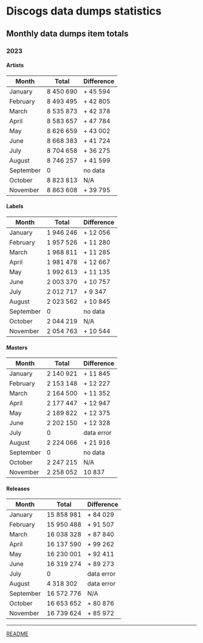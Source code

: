 # Discogs data dumps statistics

## Monthly data dumps item totals

### 2023

#### Artists

| Month     | Total     | Difference |
|-----------|-----------|------------|
| January   | 8 450 690 | + 45 594   |
| February  | 8 493 495 | + 42 805   |
| March     | 8 535 873 | + 42 378   |
| April     | 8 583 657 | + 47 784   |
| May       | 8 626 659 | + 43 002   |
| June      | 8 668 383 | + 41 724   |
| July      | 8 704 658 | + 36 275   |
| August    | 8 746 257 | + 41 599   |
| September |         0 | no data    |
| October   | 8 823 813 | N/A        |
| November  | 8 863 608 | + 39 795   |

#### Labels

| Month     | Total     | Difference |
|-----------|-----------|------------|
| January   | 1 946 246 | + 12 056   |
| February  | 1 957 526 | + 11 280   |
| March     | 1 968 811 | + 11 285   |
| April     | 1 981 478 | + 12 667   |
| May       | 1 992 613 | + 11 135   |
| June      | 2 003 370 | + 10 757   |
| July      | 2 012 717 | +  9 347   |
| August    | 2 023 562 | + 10 845   |
| September |         0 | no data    |
| October   | 2 044 219 | N/A        |
| November  | 2 054 763 | + 10 544   |

#### Masters

| Month     | Total     | Difference |
|-----------|-----------|------------|
| January   | 2 140 921 | + 11 845   |
| February  | 2 153 148 | + 12 227   |
| March     | 2 164 500 | + 11 352   |
| April     | 2 177 447 | + 12 947   |
| May       | 2 189 822 | + 12 375   |
| June      | 2 202 150 | + 12 328   |
| July      |         0 | data error |
| August    | 2 224 066 | + 21 916   |
| September |         0 | no data    |
| October   | 2 247 215 | N/A        |
| November  | 2 258 052 | 10 837     |

#### Releases

| Month     | Total      | Difference |
|-----------|------------|------------|
| January   | 15 858 981 | + 84 029   |
| February  | 15 950 488 | + 91 507   |
| March     | 16 038 328 | + 87 840   |
| April     | 16 137 590 | + 99 262   |
| May       | 16 230 001 | + 92 411   |
| June      | 16 319 274 | + 89 273   |
| July      |          0 | data error |
| August    | 4 318 302  | data error |
| September | 16 572 776 | N/A        |
| October   | 16 653 652 | + 80 876   |
| November  | 16 739 624 | + 85 972   |

---

[README](../../README.md)
